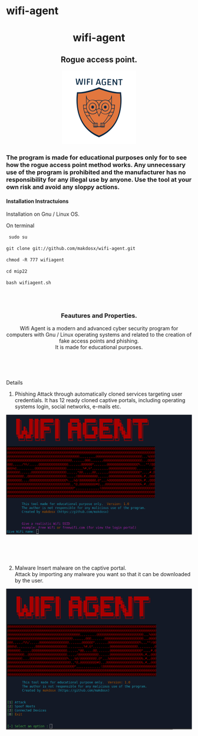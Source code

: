 # wifi-agent

 <h1 align="center"> wifi-agent </h1>
 
 <h2 align="center"> Rogue access point. </h2> 

<p align="center">
<img src="logo/logo.png">  </br>
</p>


<h3>

The program is made for educational purposes only for to see how the rogue access point method works.
Any unnecessary use of the program is prohibited and the manufacturer has no responsibility for any illegal use by anyone.
Use the tool at your own risk and avoid any sloppy actions.

 </h3>
 
<p>
  
<h4> Installation Instractuions </h4>

Installation on Gnu / Linux OS. </br>

On terminal </br>

```diff
 sudo su 
```

```diff
git clone git://github.com/makdosx/wifi-agent.git 
```
```diff
chmod -R 777 wifiagent 
```

```diff
cd mip22
```

```diff
bash wifiagent.sh
```

</br> </br>

</p>



<h3 align="center">
Feautures and Properties.
</h3>

<p align="center">
Wifi Agent is a modern and advanced cyber security program for computers with Gnu / Linux operating systems and related to the creation of fake access points and phishing. <br/>
It is made for educational purposes.
</p>

 
<br/> <br/> <br/> 

<p>
 
Details

 
1) Phishing 
  Attack through automatically cloned services targeting user credentials.
  It has 12 ready cloned captive portals, including operating systems login, social networks, e-mails etc. </br>
 
<img src="sc/sc1.png">
</p>

<br/> <br/> <br/> 

<p>
 
2) Malware 
  Insert malware on the captive portal. <br/>
  Attack by importing any malware you want so that it can be downloaded by the user.
 
<img src="sc/sc2.png">
 
 
</p>
